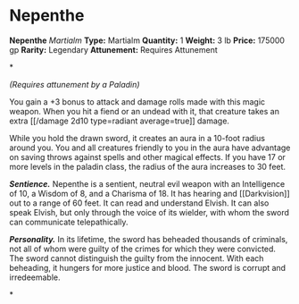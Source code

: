 # Nepenthe

**Nepenthe**
_Martialm_
**Type:** Martialm
**Quantity:** 1
**Weight:** 3 lb
**Price:** 175000 gp
**Rarity:** Legendary
**Attunement:** Requires Attunement

*<div class="item-attunement"><i>(Requires attunement by a Paladin)</i><p>You gain a +3 bonus to attack and damage rolls made with this magic weapon. When you hit a fiend or an undead with it, that creature takes an extra  [[/damage 2d10 type=radiant average=true]] damage.

While you hold the drawn sword, it creates an aura in a 10-foot radius around you. You and all creatures friendly to you in the aura have advantage on saving throws against spells and other magical effects. If you have 17 or more levels in the paladin class, the radius of the aura increases to 30 feet.

***Sentience.*** Nepenthe is a sentient, neutral evil weapon with an Intelligence of 10, a Wisdom of 8, and a Charisma of 18. It has hearing and [[Darkvision]] out to a range of 60 feet. It can read and understand Elvish. It can also speak Elvish, but only through the voice of its wielder, with whom the sword can communicate telepathically.

***Personality.*** In its lifetime, the sword has beheaded thousands of criminals, not all of whom were guilty of the crimes for which they were convicted. The sword cannot distinguish the guilty from the innocent. With each beheading, it hungers for more justice and blood. The sword is corrupt and irredeemable.</p>*